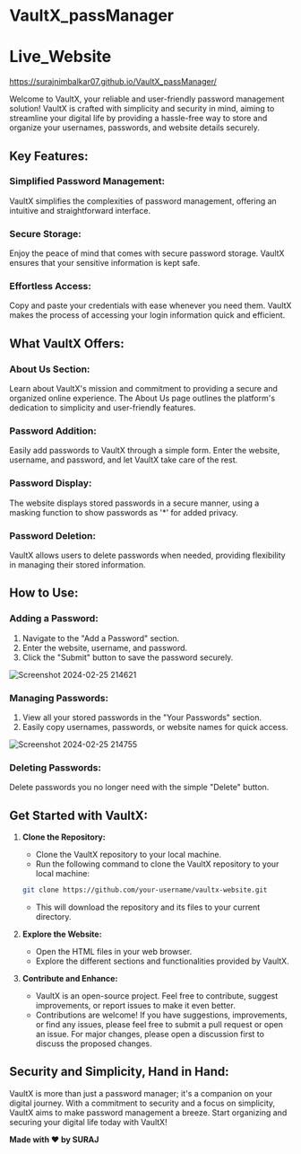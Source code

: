 # VaultX_passManager
# Live_Website
https://surajnimbalkar07.github.io/VaultX_passManager/



Welcome to VaultX, your reliable and user-friendly password management solution! VaultX is crafted with simplicity and security in mind, aiming to streamline your digital life by providing a hassle-free way to store and organize your usernames, passwords, and website details securely.

## Key Features:

### Simplified Password Management:

VaultX simplifies the complexities of password management, offering an intuitive and straightforward interface.

### Secure Storage:

Enjoy the peace of mind that comes with secure password storage. VaultX ensures that your sensitive information is kept safe.

### Effortless Access:

Copy and paste your credentials with ease whenever you need them. VaultX makes the process of accessing your login information quick and efficient.

## What VaultX Offers:

### About Us Section:

Learn about VaultX's mission and commitment to providing a secure and organized online experience. The About Us page outlines the platform's dedication to simplicity and user-friendly features.

### Password Addition:

Easily add passwords to VaultX through a simple form. Enter the website, username, and password, and let VaultX take care of the rest.

### Password Display:

The website displays stored passwords in a secure manner, using a masking function to show passwords as '*' for added privacy.

### Password Deletion:

VaultX allows users to delete passwords when needed, providing flexibility in managing their stored information.

## How to Use:

### Adding a Password:

1. Navigate to the "Add a Password" section.
2. Enter the website, username, and password.
3. Click the "Submit" button to save the password securely.

 ![Screenshot 2024-02-25 214621](https://github.com/surajnimbalkar07/VaultX_passManager/assets/136218136/3411a3e6-f427-4577-9419-fd51ed9005c1)


### Managing Passwords:

1. View all your stored passwords in the "Your Passwords" section.
2. Easily copy usernames, passwords, or website names for quick access.


![Screenshot 2024-02-25 214755](https://github.com/surajnimbalkar07/VaultX_passManager/assets/136218136/beb8eb68-a10d-4ddc-82b3-9024d460e677)


### Deleting Passwords:

Delete passwords you no longer need with the simple "Delete" button.

## Get Started with VaultX:

1. **Clone the Repository:**
   - Clone the VaultX repository to your local machine.
   -  Run the following command to clone the VaultX repository to your local machine:
     ```bash
     git clone https://github.com/your-username/vaultx-website.git
     ```

   - This will download the repository and its files to your current directory.

2. **Explore the Website:**
   - Open the HTML files in your web browser.
   - Explore the different sections and functionalities provided by VaultX.

3. **Contribute and Enhance:**
   - VaultX is an open-source project. Feel free to contribute, suggest improvements, or report issues to make it even better.
   - Contributions are welcome! If you have suggestions, improvements, or find any issues, please feel free to submit a pull request or open an issue. For major changes, please open a discussion first to discuss 
     the proposed changes.

## Security and Simplicity, Hand in Hand:

VaultX is more than just a password manager; it's a companion on your digital journey. With a commitment to security and a focus on simplicity, VaultX aims to make password management a breeze. Start organizing and securing your digital life today with VaultX!

**Made with ❤️ by SURAJ**
